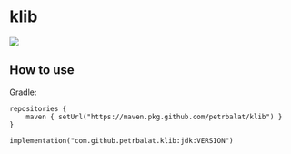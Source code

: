 # klib
[![](https://jitpack.io/v/petrbalat/klib.svg)](https://jitpack.io/#petrbalat/klib)

## How to use


Gradle:
```
repositories {
    maven { setUrl("https://maven.pkg.github.com/petrbalat/klib") }
}

implementation("com.github.petrbalat.klib:jdk:VERSION")

```
